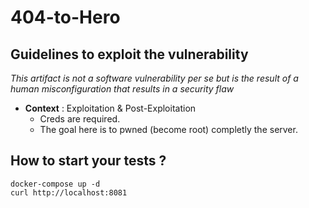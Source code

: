# 404-to-Hero

## Guidelines to exploit the vulnerability

*This artifact is not a software vulnerability per se but is the result of a human misconfiguration that results in a security flaw* 

- **Context** : Exploitation & Post-Exploitation 
  - Creds are required. 
  - The goal here is to pwned (become root) completly the server.

## How to start your tests ? 

```
docker-compose up -d 
curl http://localhost:8081
```